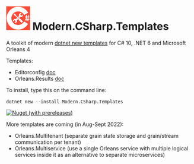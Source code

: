 # <img src="src/CSharp-Toolkit-Icon.png" alt="C# Toolkit" width="64px" /> Modern.CSharp.Templates
A toolkit of modern [dotnet new templates](https://docs.microsoft.com/en-us/dotnet/core/tools/dotnet-new) for C# 10, .NET 6 and Microsoft Orleans 4

Templates:
- Editorconfig [doc](Editorconfig.md)
- Orleans.Results [doc](https://github.com/Applicita/Orleans.Results)

To install, type this on the command line:
```
dotnet new --install Modern.CSharp.Templates
```

[![Nuget (with prereleases)](https://img.shields.io/nuget/vpre/Modern.CSharp.Templates?color=gold&label=NuGet:%20Modern.CSharp.Templates&style=plastic)](https://www.nuget.org/packages/Modern.CSharp.Templates)

More templates are coming (in Aug-Sept 2022):
- Orleans.Multitenant (separate grain state storage and grain/stream communication per tenant)
- Orleans.Multiservice (use a single Orleans service with multiple logical services inside it as an alternative to separate microservices)